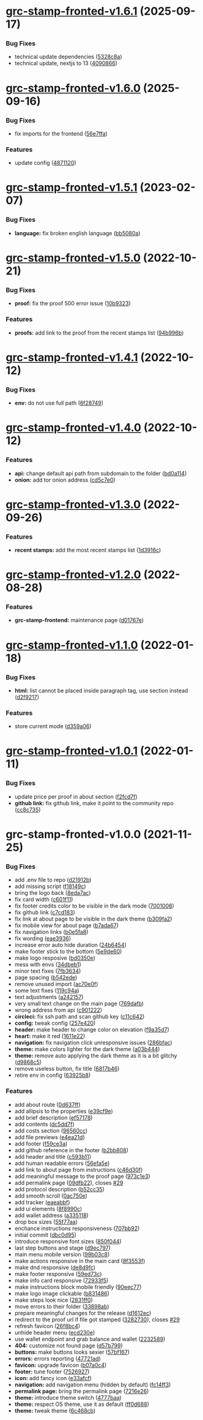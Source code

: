 # [grc-stamp-fronted-v1.6.1](https://github.com/gridcoin-community/stamp.gridcoin.club/compare/grc-stamp-fronted-v1.6.0...grc-stamp-fronted-v1.6.1) (2025-09-17)


### Bug Fixes

* technical update dependencies ([5328c8a](https://github.com/gridcoin-community/stamp.gridcoin.club/commit/5328c8a5f0f4770ab2af695276e9d2a80c5a0582))
* technical update, nextjs to 13 ([4090866](https://github.com/gridcoin-community/stamp.gridcoin.club/commit/4090866b049992d01553b7830005f1d01fb4b744))

# [grc-stamp-fronted-v1.6.0](https://github.com/gridcoin-community/stamp.gridcoin.club/compare/grc-stamp-fronted-v1.5.1...grc-stamp-fronted-v1.6.0) (2025-09-16)


### Bug Fixes

* fix imports for the frontend ([56e7ffa](https://github.com/gridcoin-community/stamp.gridcoin.club/commit/56e7ffafcddfa01d8743dc0b8d6b1b04e776191e))


### Features

* update config ([4871120](https://github.com/gridcoin-community/stamp.gridcoin.club/commit/487112078223e657d4b946146c459c62076583be))

# [grc-stamp-fronted-v1.5.1](https://github.com/gridcoin-community/stamp.gridcoin.club/compare/grc-stamp-fronted-v1.5.0...grc-stamp-fronted-v1.5.1) (2023-02-07)


### Bug Fixes

* **language:** fix broken english language ([bb5080a](https://github.com/gridcoin-community/stamp.gridcoin.club/commit/bb5080ad322eb4e87092ca638982fd0c898a6617))

# [grc-stamp-fronted-v1.5.0](https://github.com/gridcoin-community/stamp.gridcoin.club/compare/grc-stamp-fronted-v1.4.1...grc-stamp-fronted-v1.5.0) (2022-10-21)


### Bug Fixes

* **proof:** fix the proof 500 error issue ([10b9323](https://github.com/gridcoin-community/stamp.gridcoin.club/commit/10b9323fa67fc26b058fe2a6ba76e8487766e0cc))


### Features

* **proofs:** add link to the proof from the recent stamps list ([94b996b](https://github.com/gridcoin-community/stamp.gridcoin.club/commit/94b996bc993510885cdc4c2281f038f86df2d956))

# [grc-stamp-fronted-v1.4.1](https://github.com/gridcoin-community/stamp.gridcoin.club/compare/grc-stamp-fronted-v1.4.0...grc-stamp-fronted-v1.4.1) (2022-10-12)


### Bug Fixes

* **env:** do not use full path ([6f28749](https://github.com/gridcoin-community/stamp.gridcoin.club/commit/6f28749a21b058336b1bf76ff3ccf55aa2c6e447))

# [grc-stamp-fronted-v1.4.0](https://github.com/gridcoin-community/stamp.gridcoin.club/compare/grc-stamp-fronted-v1.3.0...grc-stamp-fronted-v1.4.0) (2022-10-12)


### Features

* **api:** change default api path from subdomain to the folder ([bd0a114](https://github.com/gridcoin-community/stamp.gridcoin.club/commit/bd0a1148baaf2544bfee56be899489177d71f4ac))
* **onion:** add tor onion address ([cd5c7e0](https://github.com/gridcoin-community/stamp.gridcoin.club/commit/cd5c7e073031f622feae1dfc0ced36ea99f251fd))

# [grc-stamp-fronted-v1.3.0](https://github.com/gridcoin-community/stamp.gridcoin.club/compare/grc-stamp-fronted-v1.2.0...grc-stamp-fronted-v1.3.0) (2022-09-26)


### Features

* **recent stamps:** add the most recent stamps list ([1d3916c](https://github.com/gridcoin-community/stamp.gridcoin.club/commit/1d3916c13d1dfd79c6ccbc4b5714dd994ebf55d8))

# [grc-stamp-fronted-v1.2.0](https://github.com/gridcoin-community/stamp.gridcoin.club/compare/grc-stamp-fronted-v1.1.0...grc-stamp-fronted-v1.2.0) (2022-08-28)


### Features

* **grc-stamp-frontend:** maintenance page ([d01767e](https://github.com/gridcoin-community/stamp.gridcoin.club/commit/d01767e35784b43116eadaf80ed796242e928e0d))

# [grc-stamp-fronted-v1.1.0](https://github.com/gridcoin-community/stamp.gridcoin.club/compare/grc-stamp-fronted-v1.0.1...grc-stamp-fronted-v1.1.0) (2022-01-18)


### Bug Fixes

* **html:** list cannot be placed inside paragraph tag, use section instead ([d2f9217](https://github.com/gridcoin-community/stamp.gridcoin.club/commit/d2f92179535b5591f34205b642ac0c1d0a296b37))


### Features

* store current mode ([d359a06](https://github.com/gridcoin-community/stamp.gridcoin.club/commit/d359a06751ee4b8f95fe164af27a3f64edf2d12a))

# [grc-stamp-fronted-v1.0.1](https://github.com/gridcoin-community/stamp.gridcoin.club/compare/grc-stamp-fronted-v1.0.0...grc-stamp-fronted-v1.0.1) (2022-01-11)


### Bug Fixes

* update price per proof in about section ([f2fcd7f](https://github.com/gridcoin-community/stamp.gridcoin.club/commit/f2fcd7f5b3bc3aeccbb02693e072faefb22acb08))
* **github link:** fix github link, make it point to the community repo ([cc8c735](https://github.com/gridcoin-community/stamp.gridcoin.club/commit/cc8c73594edf4732ae7d405f85f314152bc17e1b))

# grc-stamp-fronted-v1.0.0 (2021-11-25)


### Bug Fixes

* add .env file to repo ([d21912b](https://github.com/gridcat/gridcoin.club/commit/d21912bc17e3b9ac50979a8d5f9f9a62482335d4))
* add missing script ([f18149c](https://github.com/gridcat/gridcoin.club/commit/f18149ca0066673b8c12617092be312a98935b6d))
* bring the logo back ([8eda7ac](https://github.com/gridcat/gridcoin.club/commit/8eda7ac2cb63c19804c0b45db6f730a72f83c8e0))
* fix card width ([c601f11](https://github.com/gridcat/gridcoin.club/commit/c601f11a772f44ea32b912874a1b046b948557d2))
* fix footer credits color to be visible in the dark mode ([7001008](https://github.com/gridcat/gridcoin.club/commit/70010086c8b6252718c9216702855ccb109fad25))
* fix github link ([c7cd183](https://github.com/gridcat/gridcoin.club/commit/c7cd1837460f40a7b0f64f4334ef71c84b9ad238))
* fix link at about page to be visible in the dark theme ([b309fa2](https://github.com/gridcat/gridcoin.club/commit/b309fa2187bfdc233062462bc35ddf73d47ced2d))
* fix mobile view for about page ([b7ada67](https://github.com/gridcat/gridcoin.club/commit/b7ada674e3a0047ed29b7914a60477abd1b63226))
* fix navigation links ([b0e5fa8](https://github.com/gridcat/gridcoin.club/commit/b0e5fa8c57a1294d9d08e64b0cb548831a550533))
* fix wording ([eae3936](https://github.com/gridcat/gridcoin.club/commit/eae39365385199641b7847eabca207f42a34c83f))
* increase error auto hide duration ([24b6454](https://github.com/gridcat/gridcoin.club/commit/24b64541b957cfcabc3d4ea9d49e04dd4804fa7d))
* make footer stick to the bottom ([5e9de60](https://github.com/gridcat/gridcoin.club/commit/5e9de60d7ac65d384419aeec1ab8bafb310a7db7))
* make logo resposive ([bd0350e](https://github.com/gridcat/gridcoin.club/commit/bd0350e94ed93e9962f5572b2d233c7883a14b9b))
* mess with envs ([34dbeb1](https://github.com/gridcat/gridcoin.club/commit/34dbeb1e4bdb8690dd2005ef0b89dc0c0e608563))
* minor text fixes ([7fb3634](https://github.com/gridcat/gridcoin.club/commit/7fb3634df5f0cd900d087a056065019d616fda4e))
* page spacing ([b542ede](https://github.com/gridcat/gridcoin.club/commit/b542ede81000b9b5ecb79485094ee83ba3965947))
* remove unused import ([ac70e0f](https://github.com/gridcat/gridcoin.club/commit/ac70e0f864de0acedc23dc7bbd0f5e43bb5cfa42))
* some text fixes ([119c94a](https://github.com/gridcat/gridcoin.club/commit/119c94a99f7e338a959acb3ce3b00ded29c7dfc9))
* text adjustments ([a242157](https://github.com/gridcat/gridcoin.club/commit/a242157e5be27ef53e25543587c3b8d5f270e7d7))
* very small text change on the main page ([769dafb](https://github.com/gridcat/gridcoin.club/commit/769dafb492f5b40c53207cecf323d79cd4afe4e7))
* wrong address from api ([c901222](https://github.com/gridcat/gridcoin.club/commit/c901222f54d31e748ac1b06918eead91bf7a5500))
* **circleci:** fix ssh path and scan github key ([c11c642](https://github.com/gridcat/gridcoin.club/commit/c11c642fb1310e20bb7bd4e389690210e0eb21d8))
* **config:** tweak config ([257e420](https://github.com/gridcat/gridcoin.club/commit/257e4201b49af640dbb1b6e760f356059bcb17f8))
* **header:** make header to change color on elevation ([f9a35d7](https://github.com/gridcat/gridcoin.club/commit/f9a35d72b7fe0a7bc2880d6fdafbde2a333c8e25))
* **heart:** make it red ([1611e22](https://github.com/gridcat/gridcoin.club/commit/1611e226ed784a6023fd4a334a9a0e246b307567))
* **navigation:** fix navigation click unresponsive issues ([286bfac](https://github.com/gridcat/gridcoin.club/commit/286bfacdbb9b7d91c2ba6a2d0317677370c2382f))
* **theme:** make colors lighter for the dark theme ([a03b444](https://github.com/gridcat/gridcoin.club/commit/a03b4445931541738266c0954c5bb093871b7a4b))
* **theme:** remove auto applying the dark theme as it is a bit glitchy ([d9868c5](https://github.com/gridcat/gridcoin.club/commit/d9868c5fe3084776419b54a0fdaf092c20a3defc))
* remove useless button, fix title ([6817b46](https://github.com/gridcat/gridcoin.club/commit/6817b46aa1b2ee3e71e66b10808b4d9eaeee99ca))
* retire env in config ([63925b8](https://github.com/gridcat/gridcoin.club/commit/63925b80a381778c27e2ccd986b7f15cc6d158ea))


### Features

* add about route ([0d637ff](https://github.com/gridcat/gridcoin.club/commit/0d637ffae447fb2551cf4067fd00dbed165c790e))
* add allipsis to the properties ([e39cf9e](https://github.com/gridcat/gridcoin.club/commit/e39cf9e0d84ba704a8fea50c92d4cc74728c2f88))
* add brief description ([ef57178](https://github.com/gridcat/gridcoin.club/commit/ef571780efa2149b59b93eb39f89018ae7c4edf1))
* add contents ([dc5dd7f](https://github.com/gridcat/gridcoin.club/commit/dc5dd7f49502543ac6e306ef5804721fe2802eab))
* add costs section ([96560cc](https://github.com/gridcat/gridcoin.club/commit/96560cc5bffc94c6f0d62d55c1f8fa03fa14a19f))
* add file previews ([e4ea21d](https://github.com/gridcat/gridcoin.club/commit/e4ea21d8e945635e5d6fa82221338f00855914a1))
* add footer ([f59ce3a](https://github.com/gridcat/gridcoin.club/commit/f59ce3af571bb633997603ffbf078c8c69e0dd82))
* add github reference in the footer ([b2bb808](https://github.com/gridcat/gridcoin.club/commit/b2bb808f5e571b9acf1a2591647bd13fba71a7cd))
* add header and title ([c593b11](https://github.com/gridcat/gridcoin.club/commit/c593b113876e4deef760ae3998bf40df85395868))
* add human readable errors ([56efa5e](https://github.com/gridcat/gridcoin.club/commit/56efa5ee0e97d9f5bd93eb500b8f3fda0da9a2a6))
* add link to about page from instructions ([c46d30f](https://github.com/gridcat/gridcoin.club/commit/c46d30f5fd2d5d0a40e08eb710dfdaea300a16c1))
* add meaningful message to the proof page ([973c1e3](https://github.com/gridcat/gridcoin.club/commit/973c1e3207b2d74afdda36176ac2b6530d677aa5))
* add permalink page ([09dfb22](https://github.com/gridcat/gridcoin.club/commit/09dfb22d47023520d3445555c651a5d332c80cb5)), closes [#29](https://github.com/gridcat/gridcoin.club/issues/29)
* add protocol description ([b52cc35](https://github.com/gridcat/gridcoin.club/commit/b52cc352c93114665e12c9bd25805db8f2f50ed6))
* add smooth scroll ([0ac750e](https://github.com/gridcat/gridcoin.club/commit/0ac750ea02b04b6051da521fa6e8cfbdb4cc6897))
* add tracker ([eaeabbf](https://github.com/gridcat/gridcoin.club/commit/eaeabbf1fc5e99b0ee94456bcb58af12bf360667))
* add ui elements ([8f8990c](https://github.com/gridcat/gridcoin.club/commit/8f8990cad7750015f34b662aef1c98d09979132b))
* add wallet address ([a335118](https://github.com/gridcat/gridcoin.club/commit/a335118945c60d0d0a876bf8b7f949277a87f920))
* drop box sizes ([55f77aa](https://github.com/gridcat/gridcoin.club/commit/55f77aa6dc7e5b653e8fbbd117c2aa913c4e2a24))
* enchance instructions responsiveness ([707bb92](https://github.com/gridcat/gridcoin.club/commit/707bb92b0fb1c1efd8c277ee0017ca5ec5fa3ca0))
* initial commit ([dbc0d95](https://github.com/gridcat/gridcoin.club/commit/dbc0d9589d9c913e656b3d95442e307f7eb145dc))
* introduce responsive font sizes ([850f044](https://github.com/gridcat/gridcoin.club/commit/850f044f63274d70b4469f4df2b06015bbb37426))
* last step buttons and stage ([d9ec797](https://github.com/gridcat/gridcoin.club/commit/d9ec7972c159bc6dd25b7aabf61583975080d4f1))
* main menu mobile version ([99b03c8](https://github.com/gridcat/gridcoin.club/commit/99b03c88e67b6bbf74162b560b86cc03590554b0))
* make actions responsive in the main card ([8f3553f](https://github.com/gridcat/gridcoin.club/commit/8f3553fbb57c726e7e137c57d0913bda7c37473c))
* make dnd responsive ([de8d9fc](https://github.com/gridcat/gridcoin.club/commit/de8d9fcc8a8b49e9416ff530c4566810146b05c1))
* make footer responsive ([59ed73c](https://github.com/gridcat/gridcoin.club/commit/59ed73c2bad8a398c57b00ffe632396fededf8a1))
* make info card responsive ([72933f5](https://github.com/gridcat/gridcoin.club/commit/72933f5e305637687abc603bd446712b2aa397fc))
* make instructions block mobile friendly ([90eec77](https://github.com/gridcat/gridcoin.club/commit/90eec77287fc9764dfade1cd0371e0b6c39f04c9))
* make logo image clickable ([b831486](https://github.com/gridcat/gridcoin.club/commit/b831486c672b05e00171e6f029f2190a375acad8))
* make steps look nice ([2831ff0](https://github.com/gridcat/gridcoin.club/commit/2831ff0f3951e43eb5e83e2563b8acf33ba15021))
* move errors to their folder ([33898ab](https://github.com/gridcat/gridcoin.club/commit/33898ab95533520074c983055ab6b5f65f90a689))
* prepare meaningful changes for the release ([d1612ec](https://github.com/gridcat/gridcoin.club/commit/d1612ec627ede715fc5efced04b5315cab14864f))
* redirect to the proof url if file got stamped ([3282730](https://github.com/gridcat/gridcoin.club/commit/328273044d0c3ae3115167befcb013d1621be72e)), closes [#29](https://github.com/gridcat/gridcoin.club/issues/29)
* refresh favicon ([26f8bc4](https://github.com/gridcat/gridcoin.club/commit/26f8bc40e86073abcc770f50a1091a30cce484ce))
* unhide header menu ([ecd230e](https://github.com/gridcat/gridcoin.club/commit/ecd230ec041203042c5bd14877a5bbecb49c1bb4))
* use wallet endpoint and grab balance and wallet ([2232589](https://github.com/gridcat/gridcoin.club/commit/2232589ef5cf7c6a9dbcbd060c62c1dd30c845c6))
* **404:** customize not found page ([d57b799](https://github.com/gridcat/gridcoin.club/commit/d57b79934612d26c3ac8663aa6ab1c934cfa7be3))
* **buttons:** make buttons looks sexier ([57bf167](https://github.com/gridcat/gridcoin.club/commit/57bf167b549fbc2c6e148e7422609202d61cb474))
* **errors:** errors reporting ([47721ad](https://github.com/gridcat/gridcoin.club/commit/47721adc7a2f55a9b0fbf578272901b6f1b8091f))
* **favicon:** upgrade favicon ([b07a0c4](https://github.com/gridcat/gridcoin.club/commit/b07a0c4a885ee953441ba79b2a988036e4fdc7bc))
* **footer:** tune footer ([7526927](https://github.com/gridcat/gridcoin.club/commit/7526927ada91d2f9fd264a962f8539470ba66fef))
* **icon:** add fancy icon ([e33afcf](https://github.com/gridcat/gridcoin.club/commit/e33afcfa7451326e7da3fac3c370527218523aba))
* **navigation:** add navigation menu (hidden by default) ([fc14ff3](https://github.com/gridcat/gridcoin.club/commit/fc14ff391200131c7e3ee8f5f4361bf34b6b21c4))
* **permalink page:** bring the permalink page ([7216e26](https://github.com/gridcat/gridcoin.club/commit/7216e260c3074aeb31f0185beb793ab247f8216d))
* **theme:** introduce theme switch ([4777baa](https://github.com/gridcat/gridcoin.club/commit/4777baa4f91d9788e3072c2e09c0eded071cf04b))
* **theme:** respect OS theme, use it as default ([ff0d688](https://github.com/gridcat/gridcoin.club/commit/ff0d688c45d2b92c1823604d384128b15ef0b75d))
* **theme:** tweak theme ([6c468cb](https://github.com/gridcat/gridcoin.club/commit/6c468cbee7921e9e4140f7629debd74b24fcae63))
